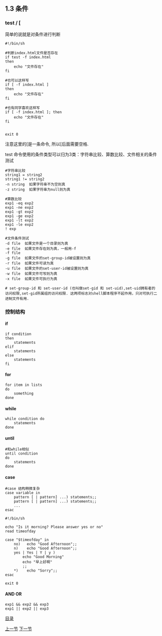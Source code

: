 ## 1.3 条件

### test / [

简单的说就是对条件进行判断

```
#!/bin/sh

#判断index.html文件是否存在
if test -f index.html
then
    echo "文件存在"
fi

#也可以这样写
if [ -f index.html ]
then
    echo "文件存在"
fi

#也有同学喜欢这样写
if [ -f index.html ]; then
    echo "文件存在"
fi


exit 0

```
注意这里的[是一条命令, 所以[后面需要空格.

test 命令使用的条件类型可以归为3类：字符串比较、算数比较、文件相关的条件测试

```
#字符串比较
string1 = string2   
string1 != string2
-n string  如果字符串不为空则真
-z string  如果字符串为null则为真

#算数比较
exp1 -eq exp2
exp1 -ne exp2
exp1 -gt exp2
exp1 -ge exp2
exp1 -lt exp2
exp1 -le exp2
! exp

#文件条件测试
-d file  如果文件是一个目录则为真
-e file  如果文件存在则为真，一般用-f
-f file
-g file  如果文件的set-group-id被设置则为真
-r file  如果文件可读为真
-u file  如果文件的set-user-id被设置则为真
-w file  如果文件可写则为真
-x file  如果文件可执行为真

# set-group-id 和 set-user-id (也叫做set-gid 和 set-uid),set-uid拥有者的访问权限,set-gid所属组的访问权限. 这两项标志对shell脚本程序不起作用，只对可执行二进制文件有用.
```

### 控制结构

#### if

```
if condition
then
    statements
elif
    statements
else
    statements
fi
```

#### for

```
for item in lists
do
    something
done
```

#### while

```
while condition do
    statements
done
```

#### until

```
#和while相似
until condition
do
    statements
done
```

#### case

```
#case 结构稍微复杂
case variable in
    pattern [ | pattern] ...) statements;;
    pattern [ | pattern] ...) statements;;
    ...
esac
```

```
#!/bin/sh

echo "Is it morning? Please answer yes or no"
read timeofday

case "$timeofday" in
    no)   echo "Good Afternoon";;
    n)    echo "Good Afternoon";;
    yes | Yes | Y | y )
        echo "Good Morning"
        echo "早上好啊"
        ;;
    *)    echo "Sorry";;
esac

exit 0

```

#### AND OR

```
exp1 && exp2 && exp3
exp1 || exp2 || exp3
``` 


[目录](README.md)

[上一节](1.2.md)
[下一节](1.4.md)
